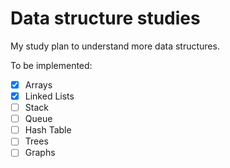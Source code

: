 # Data structure studies

My study plan to understand more data structures.

To be implemented: 
- [x] Arrays
- [x] Linked Lists
- [ ] Stack
- [ ] Queue
- [ ] Hash Table
- [ ] Trees
- [ ] Graphs
